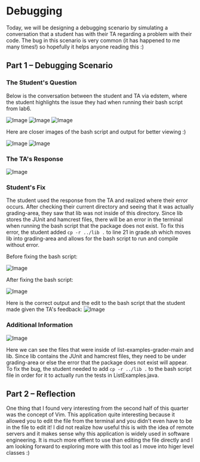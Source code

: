 # Debugging
Today, we will be designing a debugging scenario by simulating a conversation that a student has with their TA regarding a problem with their code. The bug in this scenario is very common (it has happened to me many times!) so hopefully it helps anyone reading this :)

## Part 1 – Debugging Scenario

### The Student's Question
Below is the conversation between the student and TA via edstem, where the student highlights the issue they had when running their bash script from lab6. 

![Image](lab5-ss6.png)
![Image](lab5-ss7.png)
![Image](lab5-ss8.png)

Here are closer images of the bash script and output for better viewing :)

![Image](lab5-ss1.png)
![Image](lab5-ss2.png)

### The TA's Response

![Image](lab5-ss9.png)

### Student's Fix
The student used the response from the TA and realized where their error occurs. After checking their current directory and seeing that it was actually grading-area, they saw that lib was not inside of this directory. Since lib stores the JUnit and hamcrest files, there will be an error in the terminal when running the bash script that the package does not exist. To fix this error, the student added `cp -r ../lib .` to line 21 in grade.sh which moves lib into grading-area and allows for the bash script to run and compile without error. 

Before fixing the bash script: 

![Image](lab5-ss3.png)

After fixing the bash script:

![Image](lab5-ss4.png)

Here is the correct output and the edit to the bash script that the student made given the TA's feedback:
![Image](lab5-ss5.png)

### Additional Information
![Image](lab5-ss10.png)

Here we can see the files that were inside of list-examples-grader-main and lib. Since lib contains the JUnit and hamcrest files, they need to be under grading-area or else the error that the package does not exist will appear. To fix the bug, the student needed to add `cp -r ../lib .` to the bash script file in order for it to actually run the tests in ListExamples.java.

## Part 2 – Reflection
One thing that I found very interesting from the second half of this quarter was the concept of Vim. This application quite interesting because it allowed you to edit the file from the terminal and you didn't even have to be in the file to edit it! I did not realize how useful this is with the idea of remote servers and it makes sense why this application is widely used in software engineering. It is much more effient to use than editing the file directly and I am looking forward to exploring more with this tool as I move into higer level classes :)






